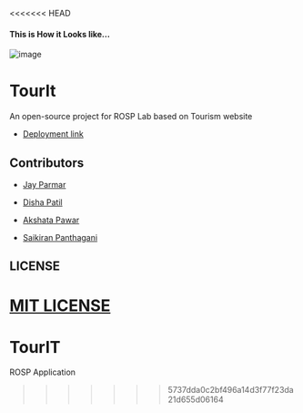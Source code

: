 <<<<<<< HEAD

#### This is How it Looks like...

![image](https://user-images.githubusercontent.com/61630442/192995879-7ee04330-3a25-49f4-bbff-5af79e8e281c.png)


# TourIt
An open-source project for ROSP Lab based on Tourism website


- [Deployment link](https://jay-2000.github.io/TourIt/)



## Contributors

- [ Jay Parmar](https://github.com/jay-2000)

- [Disha Patil](https://github.com/disha888)

- [Akshata Pawar](https://github.com/akshata-444)

- [Saikiran Panthagani](https://github.com/psai0011)


## LICENSE

[MIT LICENSE](https://github.com/jay-2000/TourIt/blob/main/LICENSE)
=======
# TourIT
ROSP Application
>>>>>>> 5737dda0c2bf496a14d3f77f23da21d655d06164
